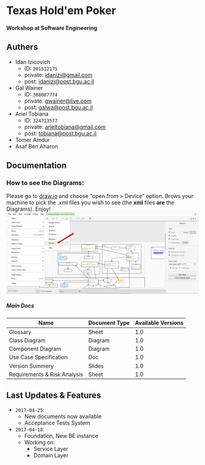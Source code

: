 # Texas Hold'em Poker

#### Workshop at Software Engineering

## Authers
+ Idan Izicovich
  + ID: `201512175`
  + private: <idanizi@gmail.com>
  + post: <idanizi@post.bgu.ac.il>
+ Gal Wainer
  + ID: `308087774`
  + private: <gwainer@live.com>
  + post: <galwa@post.bgu.ac.il>
+ Ariel Tobiana
  + ID: `324713577`
  + private: <arieltobiana@gmail.com>
  + post: <tobiana@post.bgu.ac.il>
+ Tomer Amdur
+ Asaf Ben Aharon

## Documentation

### How to see the Diagrams:
Please go to [draw.io](http://draw.io) and choose "open from > Device" option. Brows your machine to pick the .xml files you wish to see (the **xml** files **are** the Diagrams). Enjoy!
![alt instructions at draw.io](https://raw.githubusercontent.com/WorkshopSE/TexasHoldemPoker.repo/idan_domain_0/Documentation/2017-04-25_1342.png)

##### Main Docs
Name | Document Type | Available Versions
---- | ------------- | ------------------
Glossary | Sheet | 1.0
Class Diagram | Diagram | 1.0
Component Diagram | Diagram | 1.0
Use Case Specification | Doc | 1.0
Version Summery | Slides | 1.0
Requirements & Risk Analysis | Sheet | 1.0

<!--
##### Sub Docs
- Diagrams:
  - [ ] UC001
  - [ ] UC002
  - [ ] UC003
  - [ ] UC004
  - [ ] UC005
  - [ ] UC006
  - [ ] UC007
  - [ ] UC008
  - [ ] UC009
  - [ ] UC010
  - [ ] UC011
  - [ ] UC012
  - [ ] UC013
  - [ ] UC014
  - [ ] UC015
  - [ ] UC016
  - [ ] UC017
  - [ ] UC018
  - [ ] UC019
  - [ ] UC020
  - [ ] UC021
  - [ ] UC022
  - [ ] UC023
  - [ ] UC024
  - [ ] UC025
  - [ ] UC026
  - [ ] UC027
  - [ ] UC028
  - [ ] UC029
  - [ ] UC030
  - [ ] UC031
  - [ ] UC032
  - [ ] UC033
  - [ ] UC034
  - [ ] UC035
  - [ ] UC036
  - [ ] UC037
  - [ ] UC038
  - [ ] UC039
  - [ ] UC040
  - [ ] UC041
  -->

  ## Last Updates & Features
  + `2017-04-25`:
    + New documents now available
    + Acceptance Tests System
  + `2017-04-18`:
    + Foundation, New BE instance
    + Working on:
      + Service Layer
      + Domain Layer
